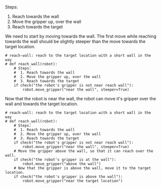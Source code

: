 

Steps:
 1. Reach towards the wall
 2. Move the gripper up, over the wall
 3. Reach towards the target

We need to start by moving towards the wall. The first move while reaching towards the wall should be slightly steeper than the move towards the target location.

```
# reach-wall: reach to the target location with a short wall in the way
# def reach_wall(robot):
    # Steps:
    #  1. Reach towards the wall
    #  2. Move the gripper up, over the wall
    #  3. Reach towards the target
    if check("the robot's gripper is not near reach wall"):
        robot.move_gripper("near the wall", steeper=True)
```

Now that the robot is near the wall, the robot can move it's gripper over the wall and towards the target location.

```
# reach-wall: reach to the target location with a short wall in the way
# def reach_wall(robot):
    # Steps:
    #  1. Reach towards the wall
    #  2. Move the gripper up, over the wall
    #  3. Reach towards the target
    if check("the robot's gripper is not near reach wall"):
        robot.move_gripper("near the wall", steeper=True)
    # Move the gripper above the wall, so that it can reach over the wall.
    if check("the robot's gripper is at the wall"):
        robot.move_gripper("above the wall")
    # Now that the gripper is above the wall, move it to the target location.
    if check("the robot's gripper is above the wall"):
        robot.move_gripper("near the target location")
```